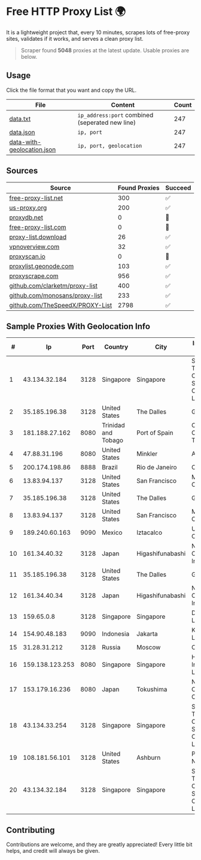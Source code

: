 
# Free HTTP Proxy List 🌍

It is a lightweight project that, every 10 minutes, scrapes lots of free-proxy sites, validates if it works, and serves a clean proxy list.


> Scraper found **5048** proxies at the latest update. Usable proxies are below.

## Usage

Click the file format that you want and copy the URL.


|File|Content|Count|
|----|-------|-----|
|[data.txt](https://raw.githubusercontent.com/themiralay/Proxy-List-World/master/data.txt)|`ip_address:port` combined (seperated new line)|247|
|[data.json](https://raw.githubusercontent.com/themiralay/Proxy-List-World/master/data.json)|`ip, port`|247|
|[data-with-geolocation.json](https://raw.githubusercontent.com/themiralay/Proxy-List-World/master/data-with-geolocation.json)|`ip, port, geolocation`|247|

## Sources

|Source|Found Proxies|Succeed|
|------|-------------|-------|
|[free-proxy-list.net](https://free-proxy-list.net)|300|✅|
|[us-proxy.org](https://www.us-proxy.org)|200|✅|
|[proxydb.net](http://proxydb.net)|0|🚫|
|[free-proxy-list.com](https://free-proxy-list.com/?page=&port=&type%5B%5D=http&type%5B%5D=https&up_time=0&search=Search)|0|🚫|
|[proxy-list.download](https://www.proxy-list.download/HTTP)|26|✅|
|[vpnoverview.com](https://vpnoverview.com/privacy/anonymous-browsing/free-proxy-servers)|32|✅|
|[proxyscan.io](https://www.proxyscan.io)|0|🚫|
|[proxylist.geonode.com](https://proxylist.geonode.com/api/proxy-list?limit=300&page=1&sort_by=lastChecked&sort_type=desc&protocols=http,https)|103|✅|
|[proxyscrape.com](https://api.proxyscrape.com/v2/?request=displayproxies&protocol=http&timeout=10000&country=all&ssl=all&anonymity=all)|956|✅|
|[github.com/clarketm/proxy-list](https://raw.githubusercontent.com/clarketm/proxy-list/master/proxy-list-raw.txt)|400|✅|
|[github.com/monosans/proxy-list](https://raw.githubusercontent.com/monosans/proxy-list/main/proxies/http.txt)|233|✅|
|[github.com/TheSpeedX/PROXY-List](https://raw.githubusercontent.com/TheSpeedX/PROXY-List/master/http.txt)|2798|✅|


## Sample Proxies With Geolocation Info

|#|Ip|Port|Country|City|Internet Service Provider|
|-|--|----|-------|----|-------------------------|
|1|43.134.32.184|3128|Singapore|Singapore|Shenzhen Tencent Computer Systems Company Limited|
|2|35.185.196.38|3128|United States|The Dalles|Google LLC|
|3|181.188.27.162|8080|Trinidad and Tobago|Port of Spain|Columbus Communications Trinidad Limited.|
|4|47.88.31.196|8080|United States|Minkler|Alibaba.com LLC|
|5|200.174.198.86|8888|Brazil|Rio de Janeiro|Claro S.A|
|6|13.83.94.137|3128|United States|San Francisco|Microsoft Corporation|
|7|35.185.196.38|3128|United States|The Dalles|Google LLC|
|8|13.83.94.137|3128|United States|San Francisco|Microsoft Corporation|
|9|189.240.60.163|9090|Mexico|Iztacalco|Uninet S.A. de C.V.|
|10|161.34.40.32|3128|Japan|Higashifunabashi|NTT PC Communications, Inc.|
|11|35.185.196.38|3128|United States|The Dalles|Google LLC|
|12|161.34.40.34|3128|Japan|Higashifunabashi|NTT PC Communications, Inc.|
|13|159.65.0.8|3128|Singapore|Singapore|DigitalOcean, LLC|
|14|154.90.48.183|9090|Indonesia|Jakarta|Kaopu Cloud HK Limited|
|15|31.28.31.212|3128|Russia|Moscow|Citytelecom LLC|
|16|159.138.123.253|8080|Singapore|Singapore|Huawei International Pte. LTD|
|17|153.179.16.236|8080|Japan|Tokushima|NTT Communications Corporation|
|18|43.134.33.254|3128|Singapore|Singapore|Shenzhen Tencent Computer Systems Company Limited|
|19|108.181.56.101|3128|United States|Ashburn|Psychz Networks|
|20|43.134.32.184|3128|Singapore|Singapore|Shenzhen Tencent Computer Systems Company Limited|



## Contributing

Contributions are welcome, and they are greatly appreciated! Every
little bit helps, and credit will always be given.

